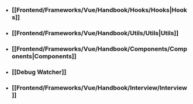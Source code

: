 - ### [[Frontend/Frameworks/Vue/Handbook/Hooks/Hooks|Hooks]]
- ### [[Frontend/Frameworks/Vue/Handbook/Utils/Utils|Utils]]
- ### [[Frontend/Frameworks/Vue/Handbook/Components/Components|Components]]
- ### [[Debug Watcher]]
- ### [[Frontend/Frameworks/Vue/Handbook/Interview/Interview]]